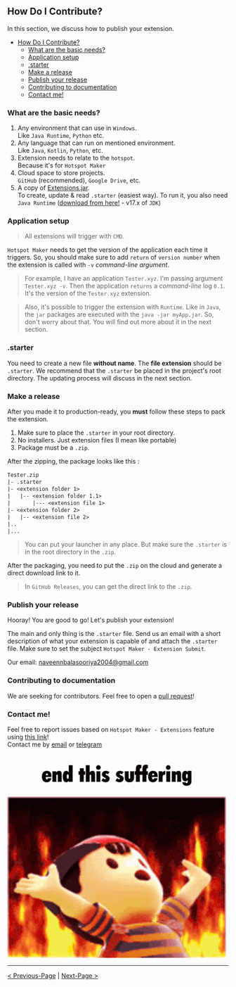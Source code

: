 ## How Do I Contribute?

In this section, we discuss how to publish your extension.

- [How Do I Contribute?](#how-do-i-contribute)
  - [What are the basic needs?](#what-are-the-basic-needs)
  - [Application setup](#application-setup)
  - [.starter](#starter)
  - [Make a release](#make-a-release)
  - [Publish your release](#publish-your-release)
  - [Contributing to documentation](#contributing-to-documentation)
  - [Contact me!](#contact-me)

### What are the basic needs?

1. Any environment that can use in `Windows`.\
   Like `Java Runtime`, `Python` etc.
2. Any language that can run on mentioned environment.\
   Like `Java`, `Kotlin`, `Python`, etc.
3. Extension needs to relate to the `hotspot`.\
   Because it's for `Hotspot Maker`
4. Cloud space to store projects.\
   `GitHub` (recommended), `Google Drive`, etc.
5. A copy of [Extensions.jar](https://github.com/NaveenB2004/HotspotMaker/raw/main/Extensions/Application/Binary/Extensions.jar).\
   To create, update & read `.starter` (easiest way). To run it, you also need `Java Runtime` ([download from here!](https://www.oracle.com/java/technologies/javase/jdk17-archive-downloads.html) - v17.x of `JDK`)

### Application setup

> All extensions will trigger with `CMD`.

`Hotspot Maker` needs to get the version of the application each time it triggers. So, you should make sure to add `return` of `version number` when the extension is called with `-v` *command-line argument*.

> For example, I have an application `Tester.xyz`. I'm passing argument `Tester.xyz -v`. Then the application `returns` a *command-line* log `0.1`. It's the version of the `Tester.xyz` extension.

> Also, it's possible to trigger the extension with `Runtime`. Like in `Java`, the `jar` packages are executed with the `java -jar myApp.jar`. So, don't worry about that. You will find out more about it in the next section.

### .starter

You need to create a new file **without name**. The **file extension** should be `.starter`. We recommend that the `.starter` be placed in the project's root directory. The updating process will discuss in the next section.

### Make a release

After you made it to production-ready, you **must** follow these steps to pack the extension.

1. Make sure to place the `.starter` in your root directory.
2. No installers. Just extension files (I mean like portable)
3. Package must be a `.zip`.

After the zipping, the package looks like this :
```
Tester.zip
|- .starter
|- <extension folder 1>
|   |-- <extension folder 1.1>
|       |--- <extension file 1>
|- <extension folder 2>
|   |-- <extension file 2>
|..
|...
```
> You can put your launcher in any place. But make sure the `.starter` is in the root directory in the `.zip`.

After the packaging, you need to put the `.zip` on the cloud and generate a direct download link to it.

> In `GitHub Releases`, you can get the direct link to the `.zip`.

### Publish your release

Hooray! You are good to go! Let's publish your extension!

The main and only thing is the `.starter` file. Send us an email with a short description of what your extension is capable of and attach the `.starter` file. Make sure to set the subject `Hotspot Maker - Extension Submit`.

Our email: [naveennbalasooriya2004@gmail.com](mailto:naveennbalasooriya2004@gmail.com)

### Contributing to documentation

We are seeking for contributors. Feel free to open a [pull request](https://github.com/NaveenB2004/HotspotMaker/pulls)!

### Contact me!

Feel free to report issues based on `Hotspot Maker - Extensions` feature using [this link](https://github.com/NaveenB2004/HotspotMaker/issues)!\
Contact me by [email](mailto:naveennbalasooriya2004@gmail.com "naveennbalasooriya2004@gmail.com") or [telegram](https://t.me/NaveenB2004 "@NaveenB2004")

![The End](../Media/the%20end.gif "That's it for developers!")

***

[< Previous-Page][back] | [Next-Page >][next]

[back]: 01.%20How%20Extensions%20Works.md "How Extensions Work?"
[next]: 03.%20Starter%20File.md "Starter File"
